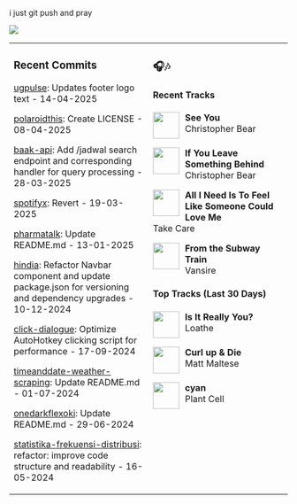 i just git push and pray

<img src="https://skillicons.dev/icons?i=golang,php,python,typescript,nodejs,laravel,nextjs,react,tailwind,prisma,supabase,figma,mongodb,mysql,postgresql" />

<table><tr>
<td valign="top" width="50%">

### Recent Commits

<!-- recent_commits starts -->
[ugpulse](https://github.com/yafyx/ugpulse/commit/838f77dabb0b32976040551a698748dbca8fd2c9): Updates footer logo text - 14-04-2025

[polaroidthis](https://github.com/yafyx/polaroidthis/commit/92eed52d617ec9b861884ea480082b2ac76eb317): Create LICENSE - 08-04-2025

[baak-api](https://github.com/yafyx/baak-api/commit/20a6ad8cbce4eea4e49ab16bf5481e8d06120c15): Add /jadwal search endpoint and corresponding handler for query processing - 28-03-2025

[spotifyx](https://github.com/yafyx/spotifyx/commit/305787c13f50faa31b9058021324e824d87a057b): Revert - 19-03-2025

[pharmatalk](https://github.com/yafyx/pharmatalk/commit/029c5a25a2754eb9b5dc1d95e6d6617bb2b1fbb8): Update README.md - 13-01-2025

[hindia](https://github.com/yafyx/hindia/commit/bb54c060ae47e2b23a024e23b630407105e8f54d): Refactor Navbar component and update package.json for versioning and dependency upgrades - 10-12-2024

[click-dialogue](https://github.com/yafyx/click-dialogue/commit/a24adcbd56d31a8cb8dbc8b8560f4e2f8c0324a1): Optimize AutoHotkey clicking script for performance - 17-09-2024

[timeanddate-weather-scraping](https://github.com/yafyx/timeanddate-weather-scraping/commit/7b114d739f870b5ea486fe05adb33b177ac5ad7c): Update README.md - 01-07-2024

[onedarkflexoki](https://github.com/yafyx/onedarkflexoki/commit/13db08acb9f7e7a50ff2192e626e484533f67175): Update README.md - 29-06-2024

[statistika-frekuensi-distribusi](https://github.com/yafyx/statistika-frekuensi-distribusi/commit/83eee4d905146aed84436041597fa2158661c7ac): refactor: improve code structure and readability - 16-05-2024
<!-- recent_commits ends -->

</td>
<td valign="top" width="50%">

### 🎧🎶

#### Recent Tracks

<!-- recent_tracks starts -->
<img src="https://lastfm.freetls.fastly.net/i/u/300x300/06f2f268fe279ecb558ee2de5ed4a4fe.jpg" width="48" height="48" align="left" style="margin-right: 10px;"/>**See You**<br>Christopher Bear<br clear="left">

<img src="https://lastfm.freetls.fastly.net/i/u/300x300/06f2f268fe279ecb558ee2de5ed4a4fe.jpg" width="48" height="48" align="left" style="margin-right: 10px;"/>**If You Leave Something Behind**<br>Christopher Bear<br clear="left">

<img src="https://lastfm.freetls.fastly.net/i/u/300x300/f17bd297fce9c1137bff7a231a6bbbe9.jpg" width="48" height="48" align="left" style="margin-right: 10px;"/>**All I Need Is To Feel Like Someone Could Love Me**<br>Take Care<br clear="left">

<img src="https://lastfm.freetls.fastly.net/i/u/300x300/9fcb13263fda1e40fbd5bef5bbe75632.jpg" width="48" height="48" align="left" style="margin-right: 10px;"/>**From the Subway Train**<br>Vansire<br clear="left">
<!-- recent_tracks ends -->

#### Top Tracks (Last 30 Days)

<!-- top_tracks starts -->
<img src="https://lastfm.freetls.fastly.net/i/u/300x300/2a96cbd8b46e442fc41c2b86b821562f.png" width="48" height="48" align="left" style="margin-right: 10px;"/>**Is It Really You?**<br>Loathe<br clear="left">

<img src="https://lastfm.freetls.fastly.net/i/u/300x300/2a96cbd8b46e442fc41c2b86b821562f.png" width="48" height="48" align="left" style="margin-right: 10px;"/>**Curl up & Die**<br>Matt Maltese<br clear="left">

<img src="https://lastfm.freetls.fastly.net/i/u/300x300/2a96cbd8b46e442fc41c2b86b821562f.png" width="48" height="48" align="left" style="margin-right: 10px;"/>**cyan**<br>Plant Cell<br clear="left">
<!-- top_tracks ends -->

</td>
</tr></table>
